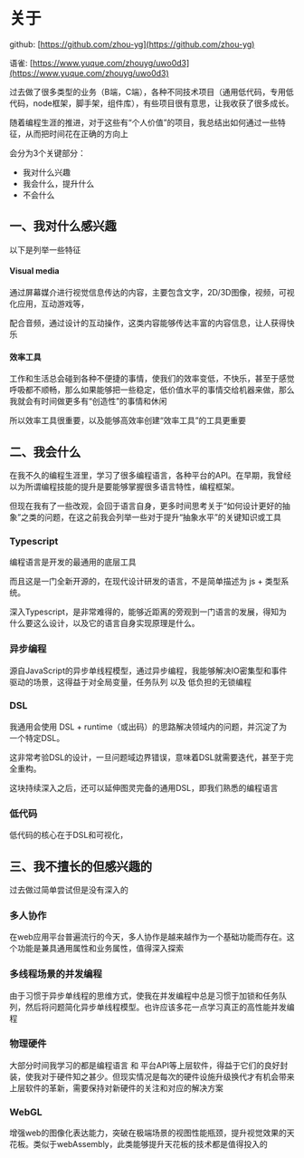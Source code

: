 # 关于

github: [https://github.com/zhou-yg](https://github.com/zhou-yg)

语雀: [https://www.yuque.com/zhouyg/uwo0d3](https://www.yuque.com/zhouyg/uwo0d3)


过去做了很多类型的业务（B端，C端），各种不同技术项目（通用低代码，专用低代码，node框架，脚手架，组件库），有些项目很有意思，让我收获了很多成长。

随着编程生涯的推进，对于这些有“个人价值”的项目，我总结出如何通过一些特征，从而把时间花在正确的方向上

会分为3个关键部分：

- 我对什么兴趣
- 我会什么，提升什么
- 不会什么

## 一、我对什么感兴趣

以下是列举一些特征

#### Visual media

通过屏幕媒介进行视觉信息传达的内容，主要包含文字，2D/3D图像，视频，可视化应用，互动游戏等，

配合音频，通过设计的互动操作，这类内容能够传达丰富的内容信息，让人获得快乐

#### 效率工具

工作和生活总会碰到各种不便捷的事情，使我们的效率变低，不快乐，甚至于感觉呼吸都不顺畅，那么如果能够把一些稳定，低价值水平的事情交给机器来做，那么我就会有时间做更多有“创造性”的事情和休闲

所以效率工具很重要，以及能够高效率创建“效率工具”的工具更重要


## 二、我会什么

在我不久的编程生涯里，学习了很多编程语言，各种平台的API。在早期，我曾经以为所谓编程技能的提升是要能够掌握很多语言特性，编程框架。

但现在我有了一些改观，会回于语言自身，更多时间思考关于“如何设计更好的抽象”之类的问题，在这之前我会列举一些对于提升“抽象水平”的关键知识或工具

### Typescript

编程语言是开发的最通用的底层工具

而且这是一门全新开源的，在现代设计研发的语言，不是简单描述为 js + 类型系统。

深入Typescript，是非常难得的，能够近距离的旁观到一门语言的发展，得知为什么要这么设计，以及它的语言自身实现原理是什么。

### 异步编程

源自JavaScript的异步单线程模型，通过异步编程，我能够解决IO密集型和事件驱动的场景，这得益于对全局变量，任务队列 以及 低负担的无锁编程

### DSL

我通用会使用 DSL + runtime（或出码）的思路解决领域内的问题，并沉淀了为一个特定DSL。

这非常考验DSL的设计，一旦问题域边界错误，意味着DSL就需要迭代，甚至于完全重构。

这块持续深入之后，还可以延伸图灵完备的通用DSL，即我们熟悉的编程语言

### 低代码

低代码的核心在于DSL和可视化，

## 三、我不擅长的但感兴趣的

过去做过简单尝试但是没有深入的

### 多人协作

在web应用平台普遍流行的今天，多人协作是越来越作为一个基础功能而存在。这个功能是兼具通用属性和业务属性，值得深入探索

### 多线程场景的并发编程

由于习惯于异步单线程的思维方式，使我在并发编程中总是习惯于加锁和任务队列，然后将问题简化异步单线程模型。也许应该多花一点学习真正的高性能并发编程

### 物理硬件

大部分时间我学习的都是编程语言 和 平台API等上层软件，得益于它们的良好封装，使我对于硬件知之甚少。但现实情况是每次的硬件设施升级换代才有机会带来上层软件的革新，需要保持对新硬件的关注和对应的解决方案

### WebGL

增强web的图像化表达能力，突破在极端场景的视图性能瓶颈，提升视觉效果的天花板。类似于webAssembly，此类能够提升天花板的技术都是值得投入的

